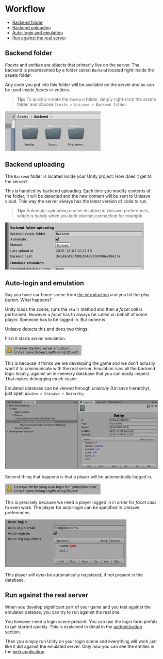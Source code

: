 # Workflow

- [Backend folder](#backend-folder)
- [Backend uploading](#backend-uploading)
- [Auto-login and emulation](#autologin-and-emulation)
- [Run against the real server](#run-against-the-real-server)


<a name="backend-folder"></a>
## Backend folder

*Facets* and *entities* are objects that primarily live on the server. The backend is prepresented by a folder called `Backend` located right inside the assets folder.

Any code you put into this folder will be available on the server and so can be used inside *facets* or *entities*.

> **Tip:** To quickly create the `Backend` folder, simply right-click the assets folder and choose `Create > Unisave > Backend folder`.

<img src="img/workflow_backend-folder.png">


<a name="backend-uploading"></a>
## Backend uploading

The `Backend` folder is located inside your Unity project. How does it get to the server?

This is handled by backend uploading. Each time you modify contents of the folder, it will be detected and the new content will be sent to Unisave cloud. This way the server always has the latest version of code to run.

> **Tip:** Automatic uploading can be disabled in Unisave preferences, which is handy when you lack internet connection for example.

<img src="img/workflow_backend-uploading.png">


<a name="autologin-and-emulation"></a>
## Auto-login and emulation

Say you have our home scene from [the introduction](introduction#calling-server-methods) and you hit the *play button*. What happens?

Unity loads the scene, runs the `Start` method and then a *facet call* is performed. However a *facet* has to always be called on behalf of some player. Someone has to be logged in. But noone is.

Unisave detects this and does two things:

First it starts server emulation.

<img src="img/workflow_emulation-warning.png">

This is because it thinks we are developing the game and we don't actually want it to communicate with the real server. Emulation runs all the backend logic locally, against an in-memory database that you can easily inspect. That makes debugging much easier.

Emulated database can be viewed through *uniarchy* (Unisave hierarchy), just open `Window > Unisave > Uniarchy`:

<img src="img/workflow_uniarchy.png">

Second thing that happens is that a player will be automatically logged in.

<img src="img/workflow_autologin-warning.png">

This is precisely because we need a player logged in in order for *facet calls* to even work. The player for auto-login can be specified in Unisave preferences:

<img src="img/workflow_autologin-preferences.png">

This player will even be automatically registered, if not present in the database.


<a name="run-against-the-real-server"></a>
## Run against the real server

When you develop significant part of your game and you test against the emulated databse, you can try to run against the real one.

You however need a login scene present. You can use the login form prefab to get started quickly. This is explained in detail in the [authentication section](authentication).

Then you simply run Unity on your login scene and everything will work just like it did against the emulated server. Only now you can see the entities in the [web application](https://unisave.cloud/app).
